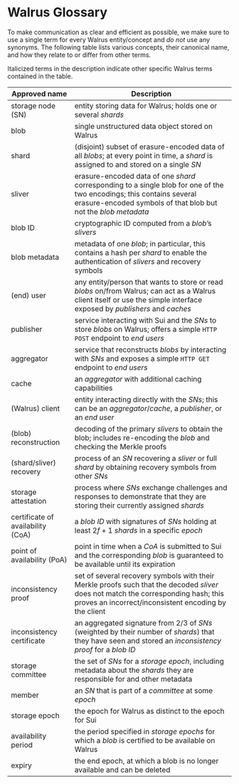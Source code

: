 # Walrus Glossary

To make communication as clear and efficient as possible, we make sure to use a single term for
every Walrus entity/concept and *do not* use any synonyms. The following table lists various
concepts, their canonical name, and how they relate to or differ from other terms.

Italicized terms in the description indicate other specific Walrus terms contained in the table.

| Approved name                     | Description                                                                                                                                                                                 |
| --------------------------------- | ------------------------------------------------------------------------------------------------------------------------------------------------------------------------------------------- |
| storage node (SN)                 | entity storing data for Walrus; holds one or several *shards*                                                                                                                               |
| blob                              | single unstructured data object stored on Walrus                                                                                                                                            |
| shard                             | (disjoint) subset of erasure-encoded data of all *blobs*; at every point in time, a *shard* is assigned to and stored on a single *SN*                                                      |
| sliver                            | erasure-encoded data of one *shard* corresponding to a single blob for one of the two encodings; this contains several erasure-encoded symbols of that blob but not the *blob metadata*     |
| blob ID                           | cryptographic ID computed from a *blob*’s *slivers*                                                                                                                                         |
| blob metadata                     | metadata of one *blob*; in particular, this contains a hash per *shard* to enable the authentication of *slivers* and recovery symbols                                                      |
| (end) user                        | any entity/person that wants to store or read *blobs* on/from Walrus; can act as a Walrus client itself or use the simple interface exposed by *publishers* and *caches*                    |
| publisher                         | service interacting with Sui and the *SNs* to store *blobs* on Walrus; offers a simple `HTTP POST` endpoint to *end users*                                                                    |
| aggregator                        | service that reconstructs *blobs* by interacting with *SNs* and exposes a simple `HTTP GET` endpoint to *end users*                                                                           |
| cache                             | an *aggregator* with additional caching capabilities                                                                                                                                        |
| (Walrus) client                   | entity interacting directly with the *SNs*; this can be an *aggregator*/*cache*, a *publisher*, or an *end user*                                                                            |
| (blob) reconstruction             | decoding of the primary *slivers* to obtain the blob; includes re-encoding the *blob* and checking the Merkle proofs                                                                        |
| (shard/sliver) recovery           | process of an *SN* recovering a *sliver* or full *shard* by obtaining recovery symbols from other *SNs*                                                                                       |
| storage attestation               | process where *SNs* exchange challenges and responses to demonstrate that they are storing their currently assigned *shards*                                                                |
| certificate of availability (CoA) | a *blob ID* with signatures of *SNs* holding at least $2f+1$ *shards* in a specific *epoch*                                                                                                 |
| point of availability (PoA)       | point in time when a *CoA* is submitted to Sui and the corresponding *blob* is guaranteed to be available until its expiration                                                              |
| inconsistency proof               | set of several recovery symbols with their Merkle proofs such that the decoded *sliver* does not match the corresponding hash; this proves an incorrect/inconsistent encoding by the client |
| inconsistency certificate         | an aggregated signature from 2/3 of *SNs* (weighted by their number of *shards*) that they have seen and stored an *inconsistency proof* for a *blob ID*                                    |
| storage committee                 | the set of *SNs* for a *storage epoch*, including metadata about the *shards* they are responsible for and other metadata                                                                   |
| member                            | an *SN* that is part of a *committee* at some *epoch*                                                                                                                                       |
| storage epoch                     | the epoch for Walrus as distinct to the epoch for Sui                                                                                                                                       |
| availability period               | the period specified in *storage epochs* for which a *blob* is certified to be available on Walrus                                                                                          |
| expiry                            | the end epoch, at which a blob is no longer available and can be deleted |
